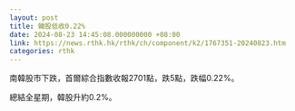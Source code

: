 ```yaml
---
layout: post
title: 韓股低收0.22%
date: 2024-08-23 14:45:08.000000000 +08:00
link: https://news.rthk.hk/rthk/ch/component/k2/1767351-20240823.htm
categories: rthk
---
```


南韓股市下跌，首爾綜合指數收報2701點，跌5點，跌幅0.22%。

總結全星期，韓股升約0.2%。
